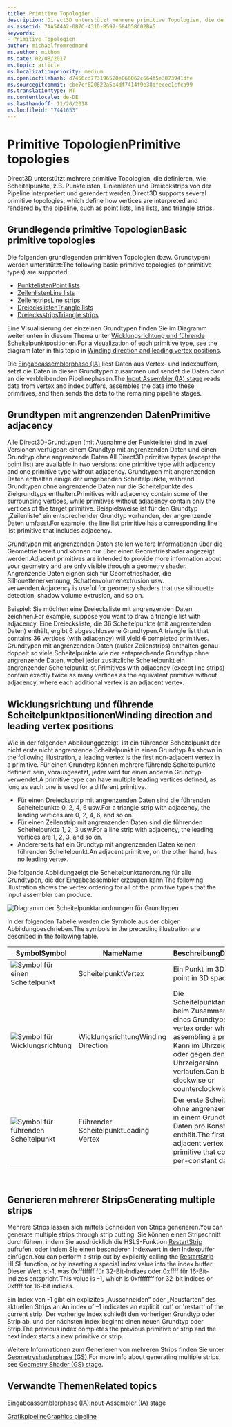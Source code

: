 ```yaml
---
title: Primitive Topologien
description: Direct3D unterstützt mehrere primitive Topologien, die definieren, wie Scheitelpunkte, z.B. Punktelisten, Zeilenlisten und Dreieckstrips von der Pipeline interpretiert und gerendert werden.
ms.assetid: 7AA5A4A2-0B7C-431D-B597-684D58C02BA5
keywords:
- Primitive Topologien
author: michaelfromredmond
ms.author: mithom
ms.date: 02/08/2017
ms.topic: article
ms.localizationpriority: medium
ms.openlocfilehash: d7456cd773196520e066062c664f5e3073941dfe
ms.sourcegitcommit: cbe7cf620622a5e4df7414f9e38dfecec1cfca99
ms.translationtype: MT
ms.contentlocale: de-DE
ms.lasthandoff: 11/20/2018
ms.locfileid: "7441653"
---
```

# <a name="primitive-topologies"></a><span data-ttu-id="7ae14-104">Primitive Topologien</span><span class="sxs-lookup"><span data-stu-id="7ae14-104">Primitive topologies</span></span>


<span data-ttu-id="7ae14-105">Direct3D unterstützt mehrere primitive Topologien, die definieren, wie Scheitelpunkte, z.B. Punktelisten, Linienlisten und Dreieckstrips von der Pipeline interpretiert und gerendert werden.</span><span class="sxs-lookup"><span data-stu-id="7ae14-105">Direct3D supports several primitive topologies, which define how vertices are interpreted and rendered by the pipeline, such as point lists, line lists, and triangle strips.</span></span>

## <a name="span-idprimitivetypesspanspan-idprimitivetypesspanspan-idprimitivetypesspanbasic-primitive-topologies"></a><span data-ttu-id="7ae14-106"><span id="Primitive_Types"></span><span id="primitive_types"></span><span id="PRIMITIVE_TYPES"></span>Grundlegende primitive Topologien</span><span class="sxs-lookup"><span data-stu-id="7ae14-106"><span id="Primitive_Types"></span><span id="primitive_types"></span><span id="PRIMITIVE_TYPES"></span>Basic primitive topologies</span></span>


<span data-ttu-id="7ae14-107">Die folgenden grundlegenden primitiven Topologien (bzw. Grundtypen) werden unterstützt:</span><span class="sxs-lookup"><span data-stu-id="7ae14-107">The following basic primitive topologies (or primitive types) are supported:</span></span>

-   [<span data-ttu-id="7ae14-108">Punktelisten</span><span class="sxs-lookup"><span data-stu-id="7ae14-108">Point lists</span></span>](point-lists.md)
-   [<span data-ttu-id="7ae14-109">Zeilenlisten</span><span class="sxs-lookup"><span data-stu-id="7ae14-109">Line lists</span></span>](line-lists.md)
-   [<span data-ttu-id="7ae14-110">Zeilenstrips</span><span class="sxs-lookup"><span data-stu-id="7ae14-110">Line strips</span></span>](line-strips.md)
-   [<span data-ttu-id="7ae14-111">Dreieckslisten</span><span class="sxs-lookup"><span data-stu-id="7ae14-111">Triangle lists</span></span>](triangle-lists.md)
-   [<span data-ttu-id="7ae14-112">Dreiecksstrips</span><span class="sxs-lookup"><span data-stu-id="7ae14-112">Triangle strips</span></span>](triangle-strips.md)

<span data-ttu-id="7ae14-113">Eine Visualisierung der einzelnen Grundtypen finden Sie im Diagramm weiter unten in diesem Thema unter [Wicklungsrichtung und führende Scheitelpunktpositionen](#winding-direction-and-leading-vertex-positions).</span><span class="sxs-lookup"><span data-stu-id="7ae14-113">For a visualization of each primitive type, see the diagram later in this topic in [Winding direction and leading vertex positions](#winding-direction-and-leading-vertex-positions).</span></span>

<span data-ttu-id="7ae14-114">Die [Eingabeassemblerphase (IA)](input-assembler-stage--ia-.md) liest Daten aus Vertex- und Indexpuffern, setzt die Daten in diesen Grundtypen zusammen und sendet die Daten dann an die verbleibenden Pipelinephasen.</span><span class="sxs-lookup"><span data-stu-id="7ae14-114">The [Input Assembler (IA) stage](input-assembler-stage--ia-.md) reads data from vertex and index buffers, assembles the data into these primitives, and then sends the data to the remaining pipeline stages.</span></span>

## <a name="span-idprimitiveadjacencyspanspan-idprimitiveadjacencyspanspan-idprimitiveadjacencyspanprimitive-adjacency"></a><span data-ttu-id="7ae14-115"><span id="Primitive_Adjacency"></span><span id="primitive_adjacency"></span><span id="PRIMITIVE_ADJACENCY"></span>Grundtypen mit angrenzenden Daten</span><span class="sxs-lookup"><span data-stu-id="7ae14-115"><span id="Primitive_Adjacency"></span><span id="primitive_adjacency"></span><span id="PRIMITIVE_ADJACENCY"></span>Primitive adjacency</span></span>


<span data-ttu-id="7ae14-116">Alle Direct3D-Grundtypen (mit Ausnahme der Punkteliste) sind in zwei Versionen verfügbar: einem Grundtyp mit angrenzenden Daten und einen Grundtyp ohne angrenzende Daten.</span><span class="sxs-lookup"><span data-stu-id="7ae14-116">All Direct3D primitive types (except the point list) are available in two versions: one primitive type with adjacency and one primitive type without adjacency.</span></span> <span data-ttu-id="7ae14-117">Grundtypen mit angrenzenden Daten enthalten einige der umgebenden Scheitelpunkte, während Grundtypen ohne angrenzende Daten nur die Scheitelpunkte des Zielgrundtyps enthalten.</span><span class="sxs-lookup"><span data-stu-id="7ae14-117">Primitives with adjacency contain some of the surrounding vertices, while primitives without adjacency contain only the vertices of the target primitive.</span></span> <span data-ttu-id="7ae14-118">Beispielsweise ist für den Grundtyp „Zeilenliste“ ein entsprechender Grundtyp vorhanden, der angrenzende Daten umfasst.</span><span class="sxs-lookup"><span data-stu-id="7ae14-118">For example, the line list primitive has a corresponding line list primitive that includes adjacency.</span></span>

<span data-ttu-id="7ae14-119">Grundtypen mit angrenzenden Daten stellen weitere Informationen über die Geometrie bereit und können nur über einen Geometrieshader angezeigt werden.</span><span class="sxs-lookup"><span data-stu-id="7ae14-119">Adjacent primitives are intended to provide more information about your geometry and are only visible through a geometry shader.</span></span> <span data-ttu-id="7ae14-120">Angrenzende Daten eignen sich für Geometrieshader, die Silhouettenerkennung, Schattenvolumenextrusion usw. verwenden.</span><span class="sxs-lookup"><span data-stu-id="7ae14-120">Adjacency is useful for geometry shaders that use silhouette detection, shadow volume extrusion, and so on.</span></span>

<span data-ttu-id="7ae14-121">Beispiel: Sie möchten eine Dreiecksliste mit angrenzenden Daten zeichnen.</span><span class="sxs-lookup"><span data-stu-id="7ae14-121">For example, suppose you want to draw a triangle list with adjacency.</span></span> <span data-ttu-id="7ae14-122">Eine Dreiecksliste, die 36 Scheitelpunkte (mit angrenzenden Daten) enthält, ergibt 6 abgeschlossene Grundtypen.</span><span class="sxs-lookup"><span data-stu-id="7ae14-122">A triangle list that contains 36 vertices (with adjacency) will yield 6 completed primitives.</span></span> <span data-ttu-id="7ae14-123">Grundtypen mit angrenzenden Daten (außer Zeilenstrips) enthalten genau doppelt so viele Scheitelpunkte wie der entsprechende Grundtyp ohne angrenzende Daten, wobei jeder zusätzliche Scheitelpunkt ein angrenzender Scheitelpunkt ist.</span><span class="sxs-lookup"><span data-stu-id="7ae14-123">Primitives with adjacency (except line strips) contain exactly twice as many vertices as the equivalent primitive without adjacency, where each additional vertex is an adjacent vertex.</span></span>

## <a name="span-idwindingdirectionandleadingvertexpositionsspanspan-idwindingdirectionandleadingvertexpositionsspanspan-idwindingdirectionandleadingvertexpositionsspanspan-idwinding-direction-and-leading-vertex-positionsspanwinding-direction-and-leading-vertex-positions"></a><span data-ttu-id="7ae14-124"><span id="Winding_Direction_and_Leading_Vertex_Positions"></span><span id="winding_direction_and_leading_vertex_positions"></span><span id="WINDING_DIRECTION_AND_LEADING_VERTEX_POSITIONS"></span><span id="winding-direction-and-leading-vertex-positions"></span>Wicklungsrichtung und führende Scheitelpunktpositionen</span><span class="sxs-lookup"><span data-stu-id="7ae14-124"><span id="Winding_Direction_and_Leading_Vertex_Positions"></span><span id="winding_direction_and_leading_vertex_positions"></span><span id="WINDING_DIRECTION_AND_LEADING_VERTEX_POSITIONS"></span><span id="winding-direction-and-leading-vertex-positions"></span>Winding direction and leading vertex positions</span></span>


<span data-ttu-id="7ae14-125">Wie in der folgenden Abbildunggezeigt, ist ein führender Scheitelpunkt der nicht erste nicht angrenzende Scheitelpunkt in einen Grundtyp.</span><span class="sxs-lookup"><span data-stu-id="7ae14-125">As shown in the following illustration, a leading vertex is the first non-adjacent vertex in a primitive.</span></span> <span data-ttu-id="7ae14-126">Für einen Grundtyp können mehrere führende Scheitelpunkte definiert sein, vorausgesetzt, jeder wird für einen anderen Grundtyp verwendet.</span><span class="sxs-lookup"><span data-stu-id="7ae14-126">A primitive type can have multiple leading vertices defined, as long as each one is used for a different primitive.</span></span>

-   <span data-ttu-id="7ae14-127">Für einen Dreiecksstrip mit angrenzenden Daten sind die führenden Scheitelpunkte 0, 2, 4, 6 usw.</span><span class="sxs-lookup"><span data-stu-id="7ae14-127">For a triangle strip with adjacency, the leading vertices are 0, 2, 4, 6, and so on.</span></span>
-   <span data-ttu-id="7ae14-128">Für einen Zeilenstrip mit angrenzenden Daten sind die führenden Scheitelpunkte 1, 2, 3 usw.</span><span class="sxs-lookup"><span data-stu-id="7ae14-128">For a line strip with adjacency, the leading vertices are 1, 2, 3, and so on.</span></span>
-   <span data-ttu-id="7ae14-129">Andererseits hat ein Grundtyp mit angrenzenden Daten keinen führenden Scheitelpunkt.</span><span class="sxs-lookup"><span data-stu-id="7ae14-129">An adjacent primitive, on the other hand, has no leading vertex.</span></span>

<span data-ttu-id="7ae14-130">Die folgende Abbildungzeigt die Scheitelpunktanordnung für alle Grundtypen, die der Eingabeassembler erzeugen kann.</span><span class="sxs-lookup"><span data-stu-id="7ae14-130">The following illustration shows the vertex ordering for all of the primitive types that the input assembler can produce.</span></span>

![Diagramm der Scheitelpunktanordnungen für Grundtypen](images/d3d10-primitive-topologies.png)

<span data-ttu-id="7ae14-132">In der folgenden Tabelle werden die Symbole aus der obigen Abbildungbeschrieben.</span><span class="sxs-lookup"><span data-stu-id="7ae14-132">The symbols in the preceding illustration are described in the following table.</span></span>

| <span data-ttu-id="7ae14-133">Symbol</span><span class="sxs-lookup"><span data-stu-id="7ae14-133">Symbol</span></span>                                                                                   | <span data-ttu-id="7ae14-134">Name</span><span class="sxs-lookup"><span data-stu-id="7ae14-134">Name</span></span>              | <span data-ttu-id="7ae14-135">Beschreibung</span><span class="sxs-lookup"><span data-stu-id="7ae14-135">Description</span></span>                                                                         |
|------------------------------------------------------------------------------------------|-------------------|-------------------------------------------------------------------------------------|
| ![Symbol für einen Scheitelpunkt](images/d3d10-primitive-topologies-vertex.png)                     | <span data-ttu-id="7ae14-137">Scheitelpunkt</span><span class="sxs-lookup"><span data-stu-id="7ae14-137">Vertex</span></span>            | <span data-ttu-id="7ae14-138">Ein Punkt im 3D-Raum.</span><span class="sxs-lookup"><span data-stu-id="7ae14-138">A point in 3D space.</span></span>                                                                |
| ![Symbol für Wicklungsrichtung](images/d3d10-primitive-topologies-winding-direction.png) | <span data-ttu-id="7ae14-140">Wicklungsrichtung</span><span class="sxs-lookup"><span data-stu-id="7ae14-140">Winding Direction</span></span> | <span data-ttu-id="7ae14-141">Die Scheitelpunktanordnung beim Zusammensetzen eines Grundtyps.</span><span class="sxs-lookup"><span data-stu-id="7ae14-141">The vertex order when assembling a primitive.</span></span> <span data-ttu-id="7ae14-142">Kann im Uhrzeigersinn oder gegen den Uhrzeigersinn verlaufen.</span><span class="sxs-lookup"><span data-stu-id="7ae14-142">Can be clockwise or counterclockwise.</span></span> |
| ![Symbol für führenden Scheitelpunkt](images/d3d10-primitive-topologies-leading-vertex.png)       | <span data-ttu-id="7ae14-144">Führender Scheitelpunkt</span><span class="sxs-lookup"><span data-stu-id="7ae14-144">Leading Vertex</span></span>    | <span data-ttu-id="7ae14-145">Der erste Scheitelpunkt ohne angrenzende Daten in einem Grundtyp, der Daten pro Konstante enthält.</span><span class="sxs-lookup"><span data-stu-id="7ae14-145">The first non-adjacent vertex in a primitive that contains per-constant data.</span></span>       |

 

## <a name="span-idgeneratingmultiplestripsspanspan-idgeneratingmultiplestripsspanspan-idgeneratingmultiplestripsspangenerating-multiple-strips"></a><span data-ttu-id="7ae14-146"><span id="Generating_Multiple_Strips"></span><span id="generating_multiple_strips"></span><span id="GENERATING_MULTIPLE_STRIPS"></span>Generieren mehrerer Strips</span><span class="sxs-lookup"><span data-stu-id="7ae14-146"><span id="Generating_Multiple_Strips"></span><span id="generating_multiple_strips"></span><span id="GENERATING_MULTIPLE_STRIPS"></span>Generating multiple strips</span></span>


<span data-ttu-id="7ae14-147">Mehrere Strips lassen sich mittels Schneiden von Strips generieren.</span><span class="sxs-lookup"><span data-stu-id="7ae14-147">You can generate multiple strips through strip cutting.</span></span> <span data-ttu-id="7ae14-148">Sie können einen Stripschnitt durchführen, indem Sie ausdrücklich die HSLS-Funktion [RestartStrip](https://msdn.microsoft.com/library/windows/desktop/bb509660) aufrufen, oder indem Sie einen besonderen Indexwert in den Indexpuffer einfügen.</span><span class="sxs-lookup"><span data-stu-id="7ae14-148">You can perform a strip cut by explicitly calling the [RestartStrip](https://msdn.microsoft.com/library/windows/desktop/bb509660) HLSL function, or by inserting a special index value into the index buffer.</span></span> <span data-ttu-id="7ae14-149">Dieser Wert ist-1, was 0xffffffff für 32-Bit-Indizes oder 0xffff für 16-Bit-Indizes entspricht.</span><span class="sxs-lookup"><span data-stu-id="7ae14-149">This value is –1, which is 0xffffffff for 32-bit indices or 0xffff for 16-bit indices.</span></span>

<span data-ttu-id="7ae14-150">Ein Index von -1 gibt ein explizites „Ausschneiden“ oder „Neustarten“ des aktuellen Strips an.</span><span class="sxs-lookup"><span data-stu-id="7ae14-150">An index of –1 indicates an explicit 'cut' or 'restart' of the current strip.</span></span> <span data-ttu-id="7ae14-151">Der vorherige Index schließt den vorherigen Grundtyp oder Strip ab, und der nächsten Index beginnt einen neuen Grundtyp oder Strip.</span><span class="sxs-lookup"><span data-stu-id="7ae14-151">The previous index completes the previous primitive or strip and the next index starts a new primitive or strip.</span></span>

<span data-ttu-id="7ae14-152">Weitere Informationen zum Generieren von mehreren Strips finden Sie unter [Geometryshaderphase (GS)](geometry-shader-stage--gs-.md).</span><span class="sxs-lookup"><span data-stu-id="7ae14-152">For more info about generating multiple strips, see [Geometry Shader (GS) stage](geometry-shader-stage--gs-.md).</span></span>

## <a name="span-idrelated-topicsspanrelated-topics"></a><span data-ttu-id="7ae14-153"><span id="related-topics"></span>Verwandte Themen</span><span class="sxs-lookup"><span data-stu-id="7ae14-153"><span id="related-topics"></span>Related topics</span></span>


[<span data-ttu-id="7ae14-154">Eingabeassemblerphase (IA)</span><span class="sxs-lookup"><span data-stu-id="7ae14-154">Input-Assembler (IA) stage</span></span>](input-assembler-stage--ia-.md)

[<span data-ttu-id="7ae14-155">Grafikpipeline</span><span class="sxs-lookup"><span data-stu-id="7ae14-155">Graphics pipeline</span></span>](graphics-pipeline.md)

 

 




